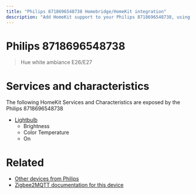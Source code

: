 ```yaml
---
title: "Philips 8718696548738 Homebridge/HomeKit integration"
description: "Add HomeKit support to your Philips 8718696548738, using Homebridge, Zigbee2MQTT and homebridge-z2m."
---
```

<!---
This file has been GENERATED using src/docgen/docgen.ts
DO NOT EDIT THIS FILE MANUALLY!
-->
# Philips 8718696548738
> Hue white ambiance E26/E27


# Services and characteristics
The following HomeKit Services and Characteristics are exposed by
the Philips 8718696548738

* [Lightbulb](../../light.md)
  * Brightness
  * Color Temperature
  * On


# Related
* [Other devices from Philips](../index.md#philips)
* [Zigbee2MQTT documentation for this device](https://www.zigbee2mqtt.io/devices/8718696548738.html)